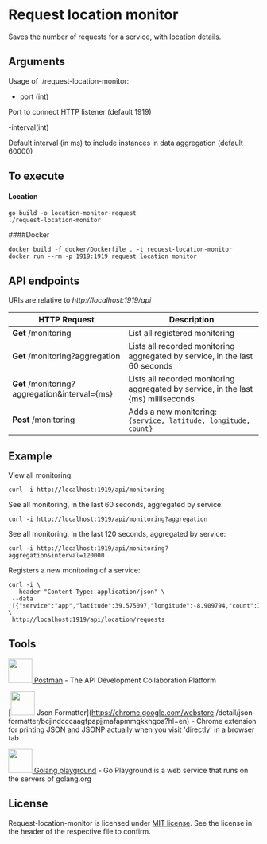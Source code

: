 # Request location monitor

Saves the number of requests for a service, with location details.

## Arguments

Usage of ./request-location-monitor:

- port (int)

 Port to connect HTTP listener (default 1919)

-interval(int)

 Default interval (in ms) to include instances in data aggregation (default 60000)

## To execute

#### Location
```shell script
go build -o location-monitor-request
./request-location-monitor
```

####Docker

```shell script
docker build -f docker/Dockerfile . -t request-location-monitor
docker run --rm -p 1919:1919 request location monitor
```

## API endpoints

URIs are relative to *http://localhost:1919/api*

HTTP Request | Description
------------ | -------------
**Get** /monitoring | List all registered monitoring
**Get** /monitoring?aggregation | Lists all recorded monitoring aggregated by service, in the last 60 seconds
**Get** /monitoring?aggregation&interval={ms} | Lists all recorded monitoring aggregated by service, in the last {ms} milliseconds
**Post** /monitoring | Adds a new monitoring: `{service, latitude, longitude, count}`

## Example

View all monitoring:
```shell script
curl -i http://localhost:1919/api/monitoring
```

See all monitoring, in the last 60 seconds, aggregated by service:
```shell script
curl -i http://localhost:1919/api/monitoring?aggregation
```

See all monitoring, in the last 120 seconds, aggregated by service:
```shell script
curl -i http://localhost:1919/api/monitoring?aggregation&interval=120000
```

Registers a new monitoring of a service:
```shell script
curl -i \
 --header "Content-Type: application/json" \
 --data '[{"service":"app","latitude":39.575097,"longitude":-8.909794,"count":1}]' \
 http://localhost:1919/api/location/requests
```

## Tools

[<img src="https://i.imgur.com/DBrGTaL.png" alt="" width="48" height="48"> Postman](https://www.postman.com/) - The API Development Collaboration Platform

[<img src="https://i.imgur.com/M7dKRag.png" alt="" width="48" height="48"> Json Formatter](https://chrome.google.com/webstore /detail/json-formatter/bcjindcccaagfpapjjmafapmmgkkhgoa?hl=en) - Chrome extension for printing JSON and JSONP actually when you visit 'directly' in a browser tab

[<img src="https://i.imgur.com/LvZ3Anc.png" alt="" width="48" height="48"> Golang playground](https://play.golang.org/) - Go Playground is a web service that runs on the servers of golang.org

## License

Request-location-monitor is licensed under [MIT license](../LICENSE). See the license in the header of the respective file to confirm.
